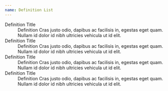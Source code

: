 ```yaml
---
name: Definition List
---
```

<dl>
	<dt>Definition Title</dt>
	<dd>Definition Cras justo odio, dapibus ac facilisis in, egestas eget quam. Nullam id dolor id nibh ultricies vehicula ut id elit.</dd>
	<dt>Definition Title</dt>
	<dd>Definition Cras justo odio, dapibus ac facilisis in, egestas eget quam. Nullam id dolor id nibh ultricies vehicula ut id elit.</dd>
	<dt>Definition Title</dt>
	<dd>Definition Cras justo odio, dapibus ac facilisis in, egestas eget quam. Nullam id dolor id nibh ultricies vehicula ut id elit.</dd>
	<dt>Definition Title</dt>
	<dd>Definition Cras justo odio, dapibus ac facilisis in, egestas eget quam. Nullam id dolor id nibh ultricies vehicula ut id elit.</dd>
</dl>
